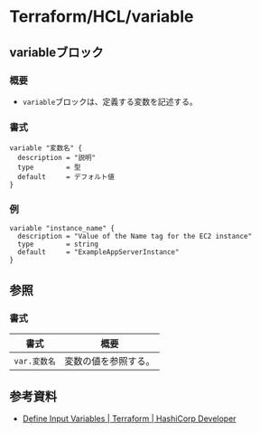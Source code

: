 # Terraform/HCL/variable

## variableブロック

### 概要

- `variable`ブロックは、定義する変数を記述する。

### 書式

```text
variable "変数名" {
  description = "説明"
  type        = 型
  default     = デフォルト値
}
```

### 例

```text
variable "instance_name" {
  description = "Value of the Name tag for the EC2 instance"
  type        = string
  default     = "ExampleAppServerInstance"
}
```

## 参照

### 書式

| 書式         | 概要                 |
| ------------ | -------------------- |
| `var.変数名` | 変数の値を参照する。 |

## 参考資料

- [Define Input Variables | Terraform | HashiCorp Developer](https://developer.hashicorp.com/terraform/tutorials/aws-get-started/aws-variables)
